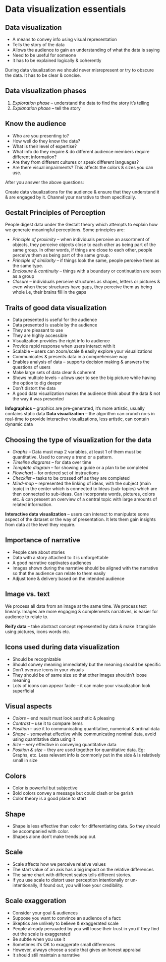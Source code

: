 # Data visualization essentials

## Data visualization
- A means to convey info using visual representation
- Tells the story of the data 
- Allows the audience to gain an understanding of what the data is saying
- Need to be useful for someone
- It has to be explained logically & coherently

During data visualization we should never misrepresent or try to obscure the data. It has to be clear & concise.

## Data visualization phases
1. *Exploration phase* – understand the data to find the story it’s telling
2. *Explanation phase* – tell the story

## Know the audience
- Who are you presenting to?
- How well do they know the data?
- What is their level of expertise?
- What info do they require & do different audience members require different information?
- Are they from different cultures or speak different languages?
- Are there visual impairments? This affects the colors & sizes you can use.

After you answer the above questions:

Create data visualizations for the audience & ensure that they understand it & are engaged by it. Channel your narrative to them specifically.

## Gestalt Principles of Perception
People digest data under the Gestalt theory which attempts to explain how we generate meaningful perceptions. Some principles are:
- *Principle of proximity* – when individuals perceive an assortment of objects, they perceive objects close to each other as being part of the same group. In other words, if things are close to each other, people perceive them as being part of the same group.
- *Principle of similarity* – if things look the same, people perceive them as the same type.
- *Enclosure & continuity* – things with a boundary or continuation are seen as a group
- *Closure* – individuals perceive structures as shapes, letters or pictures & even when these structures have gaps, they perceive them as being whole i.e, their brains fill in the gaps

## Traits of good data visualization
- Data presented is useful for the audience
- Data presented is usable by the audience
- They are pleasant to use
- They are highly accessible
- Visualization provides the right info to audience
- Provide rapid response when users interact with it
- Scalable – users can zoom/scale & easily explore your visualizations
- Communicates & presents data in a comprehensive way
- Enables analysis of data – supports decision making & answers the questions of users
- Make large sets of data clear & coherent
- Shows multiple levels – allows user to see the big picture while having the option to dig deeper
- Don’t distort the data
- A good data visualization makes the audience think about the data & not the way it was presented

**Infographics** – graphics are pre-generated, it’s more artistic, usually contains static data
**Data visualization** – the algorithm can crunch no:s in real-time to provide interactive visualizations, less artistic, can contain dynamic data

## Choosing the type of visualization for the data
- *Graphs* – Data must map 2 variables, at least 1 of them must be quantitative. Used to convey a trend or a pattern.
- *Timeline diagrams* – for data over time
- *Template diagram* – for showing a guide or a plan to be completed
- *Flowchart* – for ordered set of instructions
- *Checklist* – tasks to be crossed off as they are completed
- *Mind-map* – represented the linking of ideas, with the subject (main topic) in the center which is connected to Ideas (sub-topics) which are then connected to sub-ideas. Can incorporate words, pictures, colors etc. & can present an overview of a central topic with large amounts of related information.

**Interactive data visualization** – users can interact to manipulate some aspect of the dataset or the way of presentation. It lets them gain insights from data at the level they require.

## Importance of narrative
- People care about stories
- Data with a story attached to it is unforgettable
- A good narrative captivates audiences
- Images shown during the narrative should be aligned with the narrative so that the audience can relate to them easily
- Adjust tone & delivery based on the intended audience

## Image vs. text
We process all data from an image at the same time. We process text linearly. Images are more engaging & complements narratives, is easier for audience to relate to.

**Reify data** – take abstract concept represented by data & make it tangible using pictures, icons words etc.

## Icons used during data visualization
- Should be recognizable
- Should convey meaning immediately but the meaning should be specific
- Don’t overuse icons in your visuals
- They should be of same size so that other images shouldn’t loose meaning
- Lots of icons can appear facile – it can make your visualization look superficial 

## Visual aspects
- *Colors* – end result must look aesthetic & pleasing
- *Contrast* – use it to compare items
- *Position* – use it to communicating quantitative, numerical & ordinal data
- *Shape* – somewhat effective while communicating nominal data, avoid using quantitative data using it
- *Size* – very effective in conveying quantitative data
- *Position & size* – they are used together for quantitative data. Eg: Graphs, etc. Less relevant info is commonly put in the side & is relatively small in size

## Colors
- Color is powerful but subjective
- Bold colors convey a message but could clash or be garish
- Color theory is a good place to start

## Shape
- Shape is less effective than color for differentiating data. So they should be accompanied with color.
- Shapes alone don’t make trends pop out.

## Scale
- Scale affects how we perceive relative values
- The start value of an axis has a big impact on the relative differences
- The same chart with different scales tells different stories. 
- If you use scale to distort user perception intentionally or un-intentionally, if found out, you will lose your credibility.

## Scale exaggeration
- Consider your goal & audiences
- Suppose you want to convince an audience of a fact:
- Skeptics are unlikely to believe & exaggerated scale
- People already persuaded by you will loose their trust in you if they find out the scale is exaggerated
- Be subtle when you use it
- Sometimes it’s OK to exaggerate small differences
- However, always choose a scale that gives an honest appraisal
- It should still maintain a narrative





